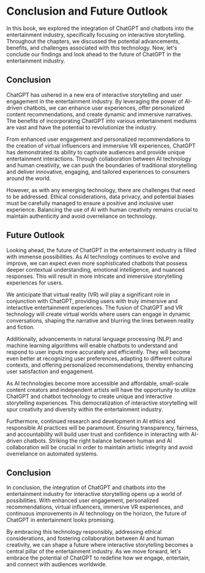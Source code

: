 Conclusion and Future Outlook
=============================

In this book, we explored the integration of ChatGPT and chatbots into the entertainment industry, specifically focusing on interactive storytelling. Throughout the chapters, we discussed the potential advancements, benefits, and challenges associated with this technology. Now, let's conclude our findings and look ahead to the future of ChatGPT in the entertainment industry.

**Conclusion**
--------------

ChatGPT has ushered in a new era of interactive storytelling and user engagement in the entertainment industry. By leveraging the power of AI-driven chatbots, we can enhance user experiences, offer personalized content recommendations, and create dynamic and immersive narratives. The benefits of incorporating ChatGPT into various entertainment mediums are vast and have the potential to revolutionize the industry.

From enhanced user engagement and personalized recommendations to the creation of virtual influencers and immersive VR experiences, ChatGPT has demonstrated its ability to captivate audiences and provide unique entertainment interactions. Through collaboration between AI technology and human creativity, we can push the boundaries of traditional storytelling and deliver innovative, engaging, and tailored experiences to consumers around the world.

However, as with any emerging technology, there are challenges that need to be addressed. Ethical considerations, data privacy, and potential biases must be carefully managed to ensure a positive and inclusive user experience. Balancing the use of AI with human creativity remains crucial to maintain authenticity and avoid overreliance on technology.

**Future Outlook**
------------------

Looking ahead, the future of ChatGPT in the entertainment industry is filled with immense possibilities. As AI technology continues to evolve and improve, we can expect even more sophisticated chatbots that possess deeper contextual understanding, emotional intelligence, and nuanced responses. This will result in more intricate and immersive storytelling experiences for users.

We anticipate that virtual reality (VR) will play a significant role in conjunction with ChatGPT, providing users with truly immersive and interactive entertainment experiences. The fusion of ChatGPT and VR technology will create virtual worlds where users can engage in dynamic conversations, shaping the narrative and blurring the lines between reality and fiction.

Additionally, advancements in natural language processing (NLP) and machine learning algorithms will enable chatbots to understand and respond to user inputs more accurately and efficiently. They will become even better at recognizing user preferences, adapting to different cultural contexts, and offering personalized recommendations, thereby enhancing user satisfaction and engagement.

As AI technologies become more accessible and affordable, small-scale content creators and independent artists will have the opportunity to utilize ChatGPT and chatbot technology to create unique and interactive storytelling experiences. This democratization of interactive storytelling will spur creativity and diversity within the entertainment industry.

Furthermore, continued research and development in AI ethics and responsible AI practices will be paramount. Ensuring transparency, fairness, and accountability will build user trust and confidence in interacting with AI-driven chatbots. Striking the right balance between human and AI collaboration will be crucial in order to maintain artistic integrity and avoid overreliance on automated systems.

**Conclusion**
--------------

In conclusion, the integration of ChatGPT and chatbots into the entertainment industry for interactive storytelling opens up a world of possibilities. With enhanced user engagement, personalized recommendations, virtual influencers, immersive VR experiences, and continuous improvements in AI technology on the horizon, the future of ChatGPT in entertainment looks promising.

By embracing this technology responsibly, addressing ethical considerations, and fostering collaboration between AI and human creativity, we can shape a future where interactive storytelling becomes a central pillar of the entertainment industry. As we move forward, let's embrace the potential of ChatGPT to redefine how we engage, entertain, and connect with audiences worldwide.
